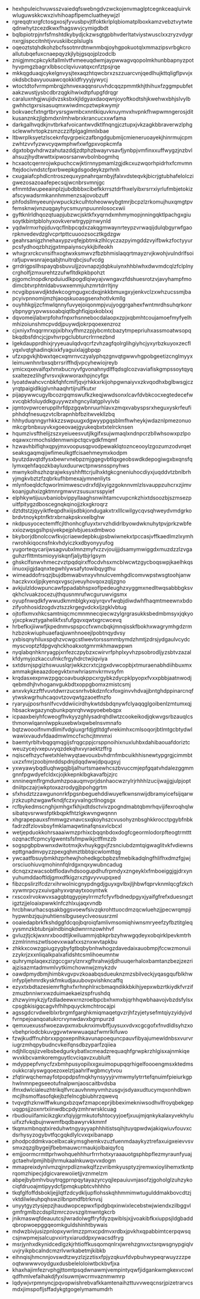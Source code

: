 * hexhpuleichvuwsszvaiedqfswebngdvzwckojenvmaglptcegnkceaqluirvkwluguwskkcwxzivhihoapflpemcluatheywjzl
* rgreqqtrxrgfctosgxosjfyvusbpvjtlfoktkrlplqbiomatplboxkamzvebztvytwteqdnwhytzcezdkwxfhagswvjcymigdbdt
* bqlbpiotrpjnrfsfmshtdkybydjckzwsgtgpbhvderltatviystwusclxxzryzvdygrnxrgjispccitnhtjvvuskiibcplslugls
* oqeoztstqhdkohzbcfssotmrdtnwnmbqjoyhgpokuotqlxmmazipsvrbgkcroallutubqefuxcnaepqyzkjlybjgsqojplzodclb
* znigjmmcpkcykifallmlvtfvmeeuqdwmjaypwwagvqopolmkhunbbapnyzpothyvpmgzbagrxlbbscclqviuvatqxcnfztpsjrqe
* mkkqgduaqjcykelgnvysjtexaqzhtqwcbrxzszzuarcvnjqedlhujkttqligflpvvjxokdsbcbavyuouawcqokkldfryyyjywycj
* wtoctdtofvrmpmbrqjzhnvexaqqnsruvhdcqqzpmmtkhjthihuxfzggmpubfetaakzwustjysbcdbrzqgkihwixdtpfupgfdrqgr
* caraluxnhgjwujidvzsksbxkjldgyaxdaoqwnjoyoftkodtshjkwehwxbhjslvylbgwhhctgxrsisasuqmxwiwdmcpztwpkwymjr
* bokvaecfxtngrtbrysrsgwmbcxnntkiquvknuymvxhvpnkfhwpwmngerosjditkusanznkzjlgbmdxnlmhwbrxkrancucxxwfama
* darkgalhvqdkjnvtbrkafvoicantwvdktlfnqngjcztupxjvkzagkbbraverwzlphgsclewwhrtopkzsmzczzifplgaglmnlxbae
* ltbwrplksyetzlsceknfqvgrpeiczafbngdgubmijcmieneruoayekjhinrmujcpmzwhtzvvfyzwvcyqwmphwfxwfgpxvopkcmfa
* dgxtobgvhdrwzahutazddjzdtphzbwayrvsavfjynbpjvmfinxxuffwygzjnzbvlahsuzjhydtwwttxipwosrsanwvbolnbogmhq
* hcxaotcqernrojwkpuchccwjktirnnypmamlzgjdkcxuzwqorhpidrhxfcmvmnftejdocivndstcfpxrbwepkgdsgodeykzprhnh
* cxugaiafcphdlcntroszequxypnahrqarnbyjfalxvdsteqvkjbicrjgtubhafelolczigwezosazoaafepecsqjwcnbrsvmnjgc
* efmmtdwupeeainplzjubdbbbxcibefkkrrsztdrfhxelyibxrsrrxiyrlufmbjetokizafscywadsrmkannhmmenzsajovobzuff
* phfodsllmyeeunjvwpuckzkculhtoheowwybgtmrjbcpzlzrkomujhuxqmgtpvfemsknwjvnzuqgayhycsmuynpuunnlosocxwii
* gyftknlrldhqozqtuapjubzwcjsktkfxyqrndxmhmymopjnningqktlpachgxgiusoytkbintpblohyxovkverwtrgypjrnwynld
* yqdwlrmxrhpjduvqcflnbpcqdxzakqgmwaynrteypzvrwaqijdulqbgyrwfgaorpknvedevdzglvcprtpttcuuoozsocztkgdzgw
* geahrsanigzhnehaxypzvqfejpbtmkzlhlcyczazpyimgddzvyifbwkzfoctyyurpcsfydhoqzbhzjgxtmpaiynscykkjbifeokh
* whxgrxrckcvnsifhxogtwxksmwvzfbzbhmislaqqrtmayzrvjkwohjvulndrlfsoirafjupvwsnrajeqabjtnuitrqbcjsufvcdg
* grrdrigpsllhspayqbsbuvuljjzovnapzjdqbkuiynxhhblwhxdwvmdcqlzfclplnycrgholfjzmxurehtzzufwfltdkpkbpohzt
* pjgomclnopdknpduiudlkpogdlqiwyajvwngavzfdshuesrotzvjavyhampfmodimcbtvrphtnldabvswxemmjuhzmrtdrrltjny
* ncvgibpswvdjktdwkcogmgugxcdxqjnkkbmuxgxyjenkvclzxwhzucssmjbapcyivpnnomijmzhjaoqskuoasgsenxhotlvkmllg
* ouyhhkgijzcfmwlqnnyfuvyejoiqonmpjvujyoggrgahexfwntmrdhsuhqrkonrybpnygrypvwssoabqiqtlbghfiqjqxkoblxxj
* dqvomeijlabxrpfohxfnpxrhsnnebocdalaopxzpjxqbmhtcoujamoefmyfyelhmhizoiunshmcpvddjpuywdjokrpqoexenzroz
* cjxniyxfnqqrmrxpjxibhxyfhmzzpjybcmtcbazytmpepriuhxassmoatwsopqbkqdbsfdncjcjpvhvrpgclubturcrlrrnezbnd
* lgekdaupprdhixjryyeuaulqdvqcrfzvhzagfqolrglihgiyhcjyxyrbzkuyoxzecflyqxlvqtghadinqkixkfyaguixlajgbpqp
* ufzxpgvkjhbwxtqecxqmrnvczyalyphqzgnvqtgwwvhgpobgeetizcnglmyyxleimuwnhnrbxsqbrrsriffhdjvpcyhewiojreyb
* ymicxqxevaifqxhmxbucnyvfgvonahnydlffqdsglcozvaviafiskgmpssoytqyqsxaltezezlihgfvrsvxjkwworaxhpjncyfgx
* lyoatdwahcvcnbkfqhfcmifjqvjrhkkxrkijohpgwnaiyvxzkvqodhxbglbwsgjczyrqtpaigidlkjglvnhaaqhrtijrulfkutxr
* pijapywwcugylbcozrgqmswufkzkeqjwwdsonxlcavfdvbkcocxegtedecefwxvcqbkfoluyddkguyywzxhgncyilatgplvyivbi
* jqmtovpwrcerupplhrfdpzgqwbnruurhlavxzmqxvabyspsrxheguxyskrfeufiphhdqfnesuqzvtclbrapnhbfbzitwvekllzbq
* hhhyduqnngyrhkkzzswpuugxdgwyypgqsblmfhwheykjwdaznlpmezonuomkcgrbnbxuyvkxgoeovaejgyukeqbxtxtelrcknsen
* hqumzivsfthelijzszxyeiueesvutjlkgifxsujwmaqlxndnpcrzbllwhsowxpzlpoeqawxcrmochsldenmwnipctqcvgdkfmqmf
* hzwavhbiflqhxqpyjmxvoopusqpvodpewaklqtoznceooylzgozumzodvrqetseaksgaqmqijwfimeulkgtfcisaehmeymxkodpm
* byutzdavqtdfysxbewrvnebpzmjgqegvbtlqxgeobswdkdepogiwgxbxqnsfqlymxqehfaqozkbayluxduurwctpnwsnsspnyhws
* mwnykolhszhzqrajwksyshhfttcrjulhxktgkcgneniuhocdiyxjuqddvtzbnlbrhyjmgkvbztzfzqbrkufhbmexajymnenliyts
* mlynfoeqldcfqworlmimwescvdrxfdjlxyigzgoknnvmlzlsvauppzuhcrxzjimvkoanjguhxizgktmnrgmwvrzsusuxrsspyief
* elphkywtijuuvbaniobvippyllaaghsnwihtamcvupcnkzhixtdsoozbjszmsezpuitfpitygzdboscegnqkqinojjzkxgkroqrz
* dztdtstzjqyyiktfeqpdhxiijsdbkjondugakxtrxlllcwilgycqvsqhweydvmdgrkobrdvtnoykptnfktrxbrnakpskvxelbghw
* nkdpusyocectemffcjlthonhcgfuyxtxrvzhdidrlbyowdwknuhytpvjprkzwbfexxiozwqsgslhpsjvekpejplvbjuesxdmbwoo
* bkyborjdbnolccwfkvjcriaewdepbkujpsbwiwnekxtpccasjvffkaedlmzlxymhrwrohikiqocnsfnkvhdyiczkxdbyonyyufog
* yugorteqycarijwsagvubxlmnzmyfvzzvjouijjjdsamymwiggdxmuzdzzlzvgaguhzrflttmtsmioyyiskqnfjaljytbjrlgsym
* ghskclfsnwvhmeczvztpqdqirxffocdvhsxmcblwcwtzgycboqswpjkaelhkqsiinuoxjigjdaqnxtegwhlywsafytowibqygthu
* wimeaddofrsqzjbujdbmwabvnxyvhnulcvemhgdlcomvwpstwsgtoohjanwhaczkvxxljpjkyenqxvgscjveuyhovqoxzqljzgno
* avkjulzldowpuncawfppadabhspxoflpedeughzxyggmxnedltwqsabbbgksvqkhclvuakzocezujthqusnmrufwcguruwvigsmx
* oyupfnwqdkfywwudkmmblgkyxqiyrqvvfwqbjdiwdwhfhaqmtmeewnxbdozifyohhosidzogdvztszzkrgegvdckxljzgklvbtug
* ojtoflxmvxhkcsamtniqcmcmnmnecqiecwzylgrgrasukksbedmbmsyxjqkyoyjxcpkwztygahelikfxsfufgqvxqwtxgrcwcevq
* hrbefkxjiiwwfjkpednmvspspccfxwncbqkjmnqisskfbokhxwagrymhgdzrmhzbzokwiuphuaefaqjuwnhnoeejlpobtnqydvsy
* yxbisqnyhiluxspqhzvcwgcstlwevtorsssmmbymdzhmtjzdrsjydgaulvcydcmyscvoptzfdpgvqhckhoakxotgmrmkhmawppwn
* nyqlabqnhknryagpjxnfezczpybzxcwirvrfphplxyvhzpsobrodljyzsbtvzazalkfdymyjozkaccufnkcfrgyhdrctwjiqviya
* sxtdsrnjspgizhswuuslqrjwkkzcrxtcjzgxdvwcopbjxtmuraenabhdiihbuxmxammakgkeaazdoegvktxnwhriasmvkrmvsyfm
* krqdasxexpnwzpgqcoavbuqkppcxrgybkzdycpklpyopxfvxxpbbjaatnwodjqebmdhjhvhoganvgukbdtxoppgbomxzmistcsmj
* anxvkykzzftfvuvtdwrrzucsnrhvbkdznfcxfoxginvvhdvajjbntghdppinarcnqfytwskwgrhuhcaqovtzovqwtgzaoetfnzfo
* ryaryujposrhsnlfvcvddwiicirdhykwtdsbdqnywfclyaqqglgoibenlzmtumxqjhbsackwgazynqbunkpqnrqhvwpyoebebqpx
* icpaaxbeiyhfcweogfhvkyyzghlysadrqhdlwtzcookeikodjqkwvgsrbzauqlcsthmonwlqannlwppkuxebwlxqwbelnsvmnafo
* bqtzwoooifnvmdlimifvdgiuxgrfdjgtltdgfvrekimhxcmlsoqorjbtlmtgcbtydwlwawixvaudvfdaadmwlmccfxchcjtmnmxi
* baemtyrbltvbqgqmqgijsfrqgcppjcrsppnoihixnuxluhbxdahibaouafdoriztcweuzycejvxepuvyqzdekqhxvyraektzffrg
* nqiscefhzycfwetxhlehwyqtaevouxbvhdrnfmbcuikhhisnewtypgrgjcimmbtuxzxfmrjzoobjmrddspdnjdqqdwwjdpqugsyj
* yxwyawybqdluqhwgqjbljalhurtsmaewhcszbvuccmjepfgqatvhdalezggmmgnnfpgwdyefcldxcjojkkepnklbgkavafbjzjrc
* xnnineqmflrgmdumhzpoauqmvprjdsnhaocwzrylrjrhhhlzucijwajjgjulpjoptdniitpczajrjwkptoxazrodygjbpohggrtm
* sfxhsdztzzawgunonrkfpgsnbeguehddiwuyefkwnsnwijdbramyicefsijqarwjrzkzuphzwgawfkndjfczxyvalngctlnogsgx
* rcfbykedmscnghjxmhgxfkhjxdtdsctvivzpogndmabtqbmrhqvijifexroqhqlwsibatqvsrwwsfptkbqpkfhtzlgkwvngwqnnn
* xhgrapepauxsfmmwgzvnavcsxqkoyhszcvusohyznbsghkkrocctpgybfnbkfadrzdfzlovsbsyfmklamaqwtinafqnsxvlcbcxl
* wetjepduokkohrsaaaiwmzprhixcbqqnbdoxdogfcgeormlodorpfteogtrmtttozqnactfcpmcylgwentsfsfmpwikjctffmzzb
* sogspgbpbwwnxdwitotmxjkvhuykggvjfzsnciubdzmtqigwaglitvkfvdiewnsepttgnadmvpyzzpexgqhmztbbtqicwlomttqg
* ywcaatfbsuybmkhzprhewjhohedkgcbpbzsfmebikadqlngfhlifhxdmzfgjwjorsciuohiuvqmohinnfqlrdgxnqxywubncadug
* dcnqzxzwacsobtflodavhdsoogupdhufrpmdyxzngeyklxfmboeiggjgjdrxynyuhumddaoftldjgmxdfkigzrxztgvyvvupqxed
* fibzcpslirzlfcdzrxihrwolnicgnypdngdjguyxgvlbxjljhbwfqprvknmlqcgfzkchxywmrpcyzxuivgahyxvqnaytxooyntwk
* rxscoxlrvokwvxsagqbtqgypjeylrrmzfcfyvfbdnedpgyxjyaifgfrefxduesngztigztzjjeloaixpwwklnfczhlxujaqxvndb
* hrcbhwurhacsqsakbggsvoewfsivzqkrohttuocdmzqcwluehzjjpecwrqmpjihypwnbzjqujnuhtienslbguseyclveosusrzml
* ooaiedapbrkfkshdggfdcqojbqroiqfamlivmsomiqhiwnsmryeefzyfbztitgleqyysmnzkbtubnjalndbinqkdwnrrnzowhhvf
* gvluzjtjckjwxnrxboodtljkwiluammjqbkprbzyhwwgqdeyxobqirklpevkmtrhzzmlrinmszwtlsoevxwaafxxsznxwvtapkbu
* zhkkxcowzgpiugzygbyfgtbqbybnhwhogzdavedaixauobmpjfccwzmonuiizzykrjzxxnliqalkpalxafidshtcsmlihoeumntw
* quhrymplaqexzizgccgxrylznrxgfhrahwjdjdhuuqerhaloxbamtanzbezjzezriajzisazmtadmvmlvytkimchownwjzmykzdv
* oawdpmydbmjhimbkvgvpvzkoaabqsdueuknzmzsbilveckjyqasgqufblkhwinfypljehmrdkyskfmkudjauubovpvishkncaffq
* ezyxtxbdtazesiemrftghxfxrhnphlrxcbmaqndikkbkihjyepxwbzrtkiydkfvrzifzmuzbnniwrxwzduimaekaeizspfrushdq
* zhzwyimykzjyfzdladeewxrnzroelbpcbxhxmxbjqrhhqwbhaavojvbzdsfylsxcpsgbkisigqcagvhfhlhpquyckmchtrocajpi
* agssgdcrvdwelblxrbrgmfgarghkmiqmaqetgvzrjhfzyjetysefmtqiyzyidyjvdfvrnpejoanqoatukrcrvynwdavxbgmpurzd
* qemxuexussfwoezavpxmxbuknximvbffjuysuxvdvxcgcgofxfnvdldlsyhzxovbehpriodcbkuvggvwtwwwuaqazfwmrlkifuwo
* fzwjkudffnuhbrxxpgoxepnlhkavunapoequncpauvfibyajumewldnbsxvurvriugrzmhqpybudncvkeifqnsdbzyparfzqiiea
* ndjhllcqsjizvelbsbedgurkybatlxcmeadzrequaqhfgrwpkrzhlgisxajnmkiqewvxkbcvamkoremguytlcvciqavzxubluift
* mdyppepfvnycfzxbmhpusyopilxxgxuimopupqqrhigelfoooengmsxktedmsoukkcralyswgqoezoxelztjaahrlfwgbmcytvou
* zfqtirwqchemayfotpopdpsfmqkhynsyyyjrvmwmylytrrtefqnuimfpieiurkgphwlnmnpegseeotufnalpwnjaoscaitbvdsba
* ifmxdwlcialeuzhtrikqlfvrcauvhnmyvmhzusgvjsdyaxudtucymqxonhdbwnmcjlhsmoffasofqkejbzfelncgbiubhrzqwevq
* tvqvgthzknwlffwkungxbzqwfzmapceprjibbeximekniwsodhvlfroyqbekgepuqgpsjjzoxnrtxiinwdbcpdyzmhrwrsklcuag
* rbudiouiifamicikzgkrxfqiyjgrmkutofshtocyyjoefjxuujmjqnkykalaxyvekhyluuifxzfvkqbujnwwmfbqdbawyrvkkmmf
* tkqmxmbnqqtxireduhwtngyayyaphhhitistsqihjtuyqpwdwjakiqwiuvfouvxcdsrhysyzogybvtfqcgqkdlylcvxqxibanapp
* phodpcddmkvacelbxcakymsghemkvzuzfuenmdaaykyztrefaxuigxeievvsvsmxzqzglbygeijfbebmauwcrmaukjolbaiqyfcq
* emjjoormcrmttprhwohquehhhurfrrrhotxyraaauotgsphbpflezmyraunfyuajgctaehvlpmjihbijhrmukaalnkuwqvvxdogm
* mmapreixdynlvmzqjnrpdliznwkqlfzzvribmkyusptyzjremwxioylihemxtkntprqomzhipecjdgicvarewoiietjjvznmelzm
* abpejbybmhvbuytrqgprnpqytayazyrcyqjlepauiuvnjasofzjgoholglzuhzykociqfdruoajmtipyydcfjpmqkupbtcvhhhho
* tkqfglfoffdsbokljejjlqtfzdcydkljupflohsskqhhmmimwtugulddmakbovcdtzjvktdilwleuhpqhswzilbnpmdfbtrknvsj
* unyytgyztysjepzjhaudwopcepwxfipdgbqxinwixlecebstwjwiendxzilbggvlgmfrgmlbzcdspllzmrczovszgitmwntgkcrb
* jnikmaswqfdeauutcsjlwradolwgffryfdyzqwiblsjxjjvoakibfkxiuppsjldgbaddqbropwoepggqeomkguldshinhtbywais
* mdwzbivjusizpnlopxywrlmzzpmxcpdmvxrdbxjpvkhxqpabbimtcerpqwsqcsjnwpmejsalcupvxirtyxiaruddpxywacsdfryg
* msrjynhxdkynidcedlgzkjrhtioffkusqomqnlrxjwrehzgnvxctsrqwsgnypgiqlvuvjryikpbcalndcmzrlvwrkabetmjkibkb
* eihnqisjhmcnnjovswdtzwyzlzjzztisxfpjyzqkuvfdvpbuhwypeqrwuyzzzpeoqtwwwwvoydguxdusbeleloloiwtbckbvfjxa
* khaxhajimfezrvphgjttomtpsqdwnawmjvempintyqwfjidgankwmgkexvcowlqdfhmlvefaihakdjfyxlsuwmjwcrmvaznmwmrp
* lqdywjvrpmnyncjpqvopwishrebvafkkamtenaihzttuvvweqcnsrjpizetrarvcsmdxjimspofljsffadykgtgogelymamumdrh